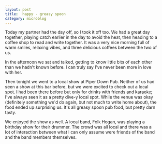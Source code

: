 ```yaml
---
layout: post
title:  happy - greasy spoon
category: microblog
---
```


Today my partner had the day off, so I took it off too. We had a great day together, playing catch earlier in the day to avoid the heat, then heading to a coffee shop to read and write together. It was a very nice morning full of warm smiles, relaxing vibes, and three delicious coffees between the two of us.

In the afternoon we sat and talked, getting to know little bits of each other than we hadn't known before. I can truly say I've never been more in love with her. 

Then tonight we went to a local show at Piper Down Pub. Neither of us had seen a show at this bar before, but we were excited to check out a local spot. I had been there before but only for drinks with friends and karaoke; I've always seen it as a pretty dive-y local spot. While the venue was okay (definitely something we'd do again, but not much to write home about), the food ended up surprising us. It's all greasy spoon pub food, but pretty darn tasty.

We enjoyed the show as well. A local band, Folk Hogan, was playing a birthday show for their drummer. The crowd was all local and there was a lot of interaction between what I can only assume were friends of the band and the band members themselves. 
